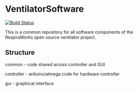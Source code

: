 # VentilatorSoftware

[![Build Status](https://travis-ci.com/RespiraWorks/VentilatorSoftware.svg?branch=master)](https://travis-ci.com/RespiraWorks/VentilatorSoftware)

This is a common repository for all software components of the RespiraWorks open source ventilator project.

## Structure

common - code shared across controller and GUI

controller - arduino/atmega code for hardware controller

gui - graphical interface
